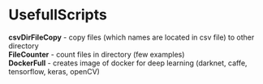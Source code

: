 # UsefullScripts
**csvDirFileCopy** - copy files (which names are located in csv file) to other directory <br />
**FileCounter** - count files in directory (few examples) <br />
**DockerFull** - creates image of docker for deep learning (darknet, caffe, tensorflow, keras, openCV)<br />
